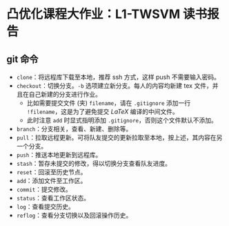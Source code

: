 # 凸优化课程大作业：L1-TWSVM 读书报告

## git 命令

+ `clone`：将远程库下载至本地，推荐 ssh 方式，这样 push 不需要输入密码。
+ `checkout`：切换分支。`-b` 选项建立新分支。每人的内容均新建 tex 文件，并且在自己新建的分支进行作业。
    + 比如需要提交文件 (夹) `filename`，请在 `.gitignore` 添加一行 `!filename`，这是为了避免提交 $LaTeX$ 编译的中间文件。
    + 此时注意 `add` 时显式指明添加 `.gitignore`，否则这个文件默认不添加。
+ `branch`：分支相关，查看、新建、删除等。
+ `pull`：拉取远程更新。可将队友提交的更新拉取至本地，按上述，其内容在另一个分支。
+ `push`：推送本地更新到远程库。
+ `stash`：暂存未提交的修改，得以切换分支查看队友进度。
+ `reset`：回滚至历史节点。
+ `add`：添加文件至工作区。
+ `commit`：提交修改。
+ `status`：查看工作区状态。
+ `log`：查看提交历史。
+ `reflog`：查看分支切换以及回滚操作历史。
